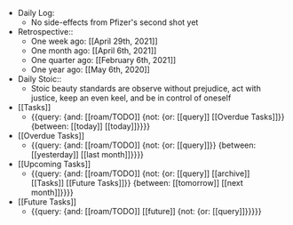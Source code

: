 - Daily Log:
    - No side-effects from Pfizer's second shot yet
- Retrospective::
    - One week ago: [[April 29th, 2021]]
    - One month ago: [[April 6th, 2021]]
    - One quarter ago: [[February 6th, 2021]]
    - One year ago: [[May 6th, 2020]]
- Daily Stoic::
    - Stoic beauty standards are observe without prejudice, act with justice, keep an even keel, and be in control of oneself
- [[Tasks]]
    - {{query: {and: [[roam/TODO]] {not: {or: [[query]] [[Overdue Tasks]]}} {between: [[today]] [[today]]}}}}
- [[Overdue Tasks]]
    - {{query: {and: [[roam/TODO]] {not: {or: [[query]]}} {between: [[yesterday]] [[last month]]}}}}
- [[Upcoming Tasks]]
    - {{query: {and: [[roam/TODO]] {not: {or: [[query]] [[archive]] [[Tasks]] [[Future Tasks]]}} {between: [[tomorrow]] [[next month]]}}}}
- [[Future Tasks]]
    - {{query: {and: [[roam/TODO]] [[future]] {not: {or: [[query]]}}}}}
